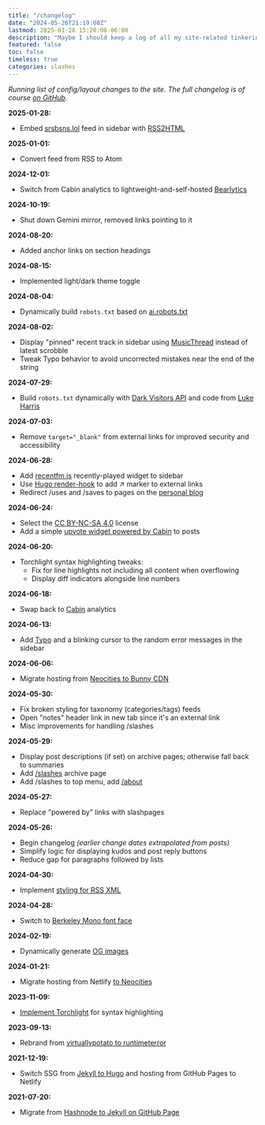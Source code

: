 ```yaml
---
title: "/changelog"
date: "2024-05-26T21:19:08Z"
lastmod: 2025-01-28 15:20:08-06:00
description: "Maybe I should keep a log of all my site-related tinkering?"
featured: false
toc: false
timeless: true
categories: slashes
---
```

*Running list of config/layout changes to the site. The full changelog is of course [on GitHub](https://github.com/jbowdre/runtimeterror/commits/main/).*

**2025-01-28:**
- Embed [srsbsns.lol](https://srsbsns.lol) feed in sidebar with [RSS2HTML](https://rss2html.net/)

**2025-01-01:**
- Convert feed from RSS to Atom

**2024-12-01:**
- Switch from Cabin analytics to lightweight-and-self-hosted [Bearlytics](https://github.com/HermanMartinus/bearlytics)

**2024-10-19:**
- Shut down Gemini mirror, removed links pointing to it

**2024-08-20:**
- Added anchor links on section headings

**2024-08-15:**
- Implemented light/dark theme toggle

**2024-08-04:**
- Dynamically build `robots.txt` based on [ai.robots.txt](https://github.com/ai-robots-txt/ai.robots.txt)

**2024-08-02:**
- Display "pinned" recent track in sidebar using [MusicThread](https://musicthread.app) instead of latest scrobble
- Tweak Typo behavior to avoid uncorrected mistakes near the end of the string

**2024-07-29:**
- Build `robots.txt` dynamically with [Dark Visitors API](https://darkvisitors.com/) and code from [Luke Harris](https://www.lkhrs.com/blog/2024/darkvisitors-hugo/)

**2024-07-03:**
- Remove `target="_blank"` from external links for improved security and accessibility

**2024-06-28:**
- Add [recentfm.js](https://recentfm.rknight.me/) recently-played widget to sidebar
- Use [Hugo render-hook](https://gohugo.io/render-hooks/links/#examples) to add ↗ marker to external links
- Redirect /uses and /saves to pages on the [personal blog](https://srsbsns.lol)

**2024-06-24:**
- Select the [CC BY-NC-SA 4.0](https://creativecommons.org/licenses/by-nc-sa/4.0/?ref=chooser-v1) license
- Add a simple [upvote widget powered by Cabin](/kudos-with-cabin/) to posts

**2024-06-20:**
- Torchlight syntax highlighting tweaks:
  - Fix for line highlights not including all content when overflowing
  - Display diff indicators alongside line numbers

**2024-06-18:**
- Swap back to [Cabin](https://withcabin.com) analytics

**2024-06-13:**
- Add [Typo](https://neatnik.net/typo/) and a blinking cursor to the random error messages in the sidebar

**2024-06-06:**
- Migrate hosting from [Neocities to Bunny CDN](/further-down-the-bunny-hole/)

**2024-05-30:**
- Fix broken styling for taxonomy (categories/tags) feeds
- Open "notes" header link in new tab since it's an external link
- Misc improvements for handling /slashes

**2024-05-29:**
- Display post descriptions (if set) on archive pages; otherwise fall back to summaries
- Add [/slashes](/slashes/) archive page
- Add /slashes to top menu, add [/about](/about)

**2024-05-27:**
- Replace "powered by" links with slashpages

**2024-05-26:**
- Begin changelog *(earlier change dates extrapolated from posts)*
- Simplify logic for displaying kudos and post reply buttons
- Reduce gap for paragraphs followed by lists

**2024-04-30:**
- Implement [styling for RSS XML](/prettify-hugo-rss-feed-xslt/)

**2024-04-28:**
- Switch to [Berkeley Mono font face](/using-custom-font-hugo/)

**2024-02-19:**
- Dynamically generate [OG images](/dynamic-opengraph-images-with-hugo/)

**2024-01-21:**
- Migrate hosting from Netlify [to Neocities](/deploy-hugo-neocities-github-actions/)

**2023-11-09:**
- [Implement Torchlight](/spotlight-on-torchlight/) for syntax highlighting

**2023-09-13:**
- Rebrand from [virtuallypotato to runtimeterror](/virtuallypotato-runtimeterror/)

**2021-12-19:**
- Switch SSG from [Jekyll to Hugo](/hello-hugo/) and hosting from GitHub Pages to Netlify

**2021-07-20:**
- Migrate from [Hashnode to Jekyll on GitHub Page](/virtually-potato-migrated-to-github-pages/)
